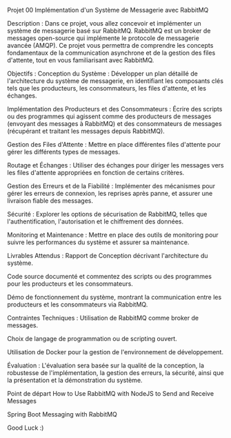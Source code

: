 Projet 00
Implémentation d'un Système de Messagerie avec RabbitMQ

Description :
Dans ce projet, vous allez concevoir et implémenter un système de messagerie basé sur RabbitMQ. RabbitMQ est un broker de messages open-source qui implémente le protocole de messagerie avancée (AMQP). Ce projet vous permettra de comprendre les concepts fondamentaux de la communication asynchrone et de la gestion des files d'attente, tout en vous familiarisant avec RabbitMQ.

Objectifs :
Conception du Système : Développer un plan détaillé de l'architecture du système de messagerie, en identifiant les composants clés tels que les producteurs, les consommateurs, les files d'attente, et les échanges.

Implémentation des Producteurs et des Consommateurs : Écrire des scripts ou des programmes qui agissent comme des producteurs de messages (envoyant des messages à RabbitMQ) et des consommateurs de messages (récupérant et traitant les messages depuis RabbitMQ).

Gestion des Files d'Attente : Mettre en place différentes files d'attente pour gérer les différents types de messages.

Routage et Échanges : Utiliser des échanges pour diriger les messages vers les files d'attente appropriées en fonction de certains critères.

Gestion des Erreurs et de la Fiabilité : Implémenter des mécanismes pour gérer les erreurs de connexion, les reprises après panne, et assurer une livraison fiable des messages.

Sécurité : Explorer les options de sécurisation de RabbitMQ, telles que l'authentification, l'autorisation et le chiffrement des données.

Monitoring et Maintenance : Mettre en place des outils de monitoring pour suivre les performances du système et assurer sa maintenance.

Livrables Attendus :
Rapport de Conception décrivant l'architecture du système.

Code source documenté et commentez des scripts ou des programmes pour les producteurs et les consommateurs.

Démo de fonctionnement du système, montrant la communication entre les producteurs et les consommateurs via RabbitMQ.

Contraintes Techniques :
Utilisation de RabbitMQ comme broker de messages.

Choix de langage de programmation ou de scripting ouvert.

Utilisation de Docker pour la gestion de l'environnement de développement.

Évaluation :
L'évaluation sera basée sur la qualité de la conception, la robustesse de l'implémentation, la gestion des erreurs, la sécurité, ainsi que la présentation et la démonstration du système.

Point de départ
How to Use RabbitMQ with NodeJS to Send and Receive Messages

Spring Boot Messaging with RabbitMQ

Good Luck :)